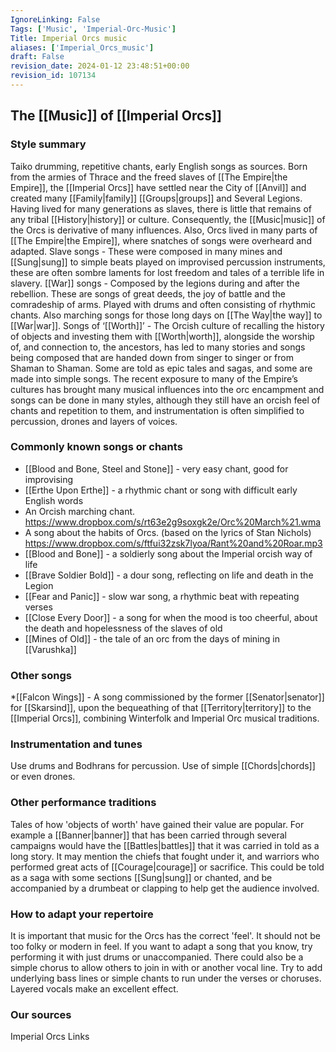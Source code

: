 ```yaml
---
IgnoreLinking: False
Tags: ['Music', 'Imperial-Orc-Music']
Title: Imperial Orcs music
aliases: ['Imperial_Orcs_music']
draft: False
revision_date: 2024-01-12 23:48:51+00:00
revision_id: 107134
---
```


## The [[Music]] of [[Imperial Orcs]]
### Style summary
Taiko drumming, repetitive chants, early English songs as sources.
Born from the armies of Thrace and the freed slaves of [[The Empire|the Empire]], the [[Imperial Orcs]] have settled near the City of [[Anvil]] and created many [[Family|family]] [[Groups|groups]] and Several Legions. Having lived for many generations as slaves, there is little that remains of any tribal [[History|history]] or culture. Consequently, the [[Music|music]] of the Orcs is derivative of many influences. Also, Orcs lived in many parts of [[The Empire|the Empire]], where snatches of songs were overheard and adapted. 
Slave songs - These were composed in many mines and [[Sung|sung]] to simple beats played on improvised percussion instruments, these are often sombre laments for lost freedom and tales of a terrible life in slavery.
[[War]] songs - Composed by the legions during and after the rebellion. These are songs of great deeds,  the joy of battle and the comradeship of arms. Played with drums and often consisting of rhythmic chants. Also marching songs for those long days on [[The Way|the way]] to [[War|war]].
Songs of ‘[[Worth]]’ - The Orcish culture of recalling the history of objects and investing them with [[Worth|worth]], alongside the worship of, and connection to, the ancestors, has led to many stories and songs being composed that are handed down from singer to singer or from Shaman to Shaman. Some are told as epic tales and sagas, and some are made into simple songs. The recent exposure to many of the Empire’s cultures has brought many musical influences into the orc encampment and songs can be done in many styles, although they still have an orcish feel of chants and repetition to them, and instrumentation is often simplified to percussion, drones and layers of voices.
### Commonly known songs or chants
* [[Blood and Bone, Steel and Stone]] - very easy chant, good for improvising
* [[Erthe Upon Erthe]] - a rhythmic chant or song with difficult early English words
* An Orcish marching chant. https://www.dropbox.com/s/rt63e2g9soxgk2e/Orc%20March%21.wma
* A song about the habits  of Orcs. (based on the lyrics of Stan Nichols) https://www.dropbox.com/s/ftfui32zsk7lyoa/Rant%20and%20Roar.mp3
* [[Blood and Bone]] - a soldierly song about the Imperial orcish way of life
* [[Brave Soldier Bold]] - a dour song, reflecting on life and death in the Legion
* [[Fear and Panic]] - slow war song, a rhythmic beat with repeating verses 
* [[Close Every Door]] - a song for when the mood is too cheerful, about the death and hopelessness of the slaves of old
* [[Mines of Old]] - the tale of an orc from the days of mining in [[Varushka]]
### Other songs
*[[Falcon Wings]] - A song commissioned by the former [[Senator|senator]] for [[Skarsind]], upon the bequeathing of that [[Territory|territory]] to the [[Imperial Orcs]], combining Winterfolk and Imperial Orc musical traditions.
### Instrumentation and tunes
Use drums and Bodhrans for percussion. 
Use of simple [[Chords|chords]] or even drones.
### Other performance traditions
Tales of how 'objects of worth' have gained their value are popular. For example a [[Banner|banner]] that has been carried through several campaigns would have the [[Battles|battles]] that it was carried in told as a long story. It may mention the chiefs that fought under it, and warriors who performed great acts of [[Courage|courage]] or sacrifice. This could be told as a saga with some sections [[Sung|sung]] or chanted, and be accompanied by a drumbeat or clapping to help get the audience involved.
### How to adapt your repertoire
It is important that music for the Orcs has the correct 'feel'. It should not be too folky or modern in feel. If you want to adapt a song that you know, try performing it with just drums or unaccompanied. 
There could also be a simple chorus to allow others to join in with or another  vocal line. Try to add underlying bass lines or simple chants to run under the verses or choruses. Layered vocals make an excellent effect.
### Our sources
Imperial Orcs Links